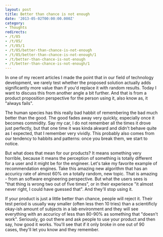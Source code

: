 ```yaml
---
layout: post
title: Better than chance is not enough
date: '2013-05-02T00:00:00.000Z'
category:
- Thoughts
redirects:
- /t/85
- /t/85/
- /t/85/1
- /t/85/better-than-chance-is-not-enough
- /t/85/better-than-chance-is-not-enough/1
- /t/better-than-chance-is-not-enough
- /t/better-than-chance-is-not-enough/1
---
```




In one of my recent articles I made the point that in our field of technology development, we rarely test whether the proposed solution actually adds significantly more value than if you'd replace it with random results. Today I want to discuss this from another angle a bit further. And that is from a product proposition perspective for the person using it, also know as, it "always fails".

The human species has this really bad habbit of remembering the bad much better than the good. The good fades away very quickly, especially once it becomes commidity. Say my car, I do not remember all the times it drove just perfectly, but that one time it was kinda akward and didn't behave quite as I expected, that I remember very vividly. This probably also comes from our tendency to habbits and patterns: once you break them, we start to notice.

But what does that mean for our products? It means something very horrible, because it means the perception of something is totally different for a user and it might be for the engineer. Let's take my favorite example of recommendation engines. Take this amazing new algorithm that has an accuricy rate of almost 60% on a totally random, new topic. That is amazing - from an software engineering perspective. But what the users sees is "that thing is wrong two out of five times", or in their experience "it almost never right, I could have guessed that". And they'll stop using it.

If your product is just a little better than chance, people will reject it. Their test period is usually way smaller (often less then 10 tries) than a scientificly okay-ish amount of subjects in a lab environment and they will see everything with an accuricy of less than 80-90% as something that "doesn't work". Seriously, go out there and ask people to use your product and then say, how good it works. You'll see that if it only broke in one out of 90 cases, they'll let you know and they remember.
